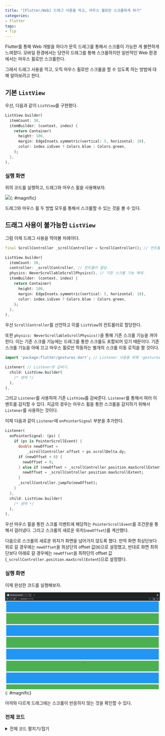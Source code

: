 ```yaml
---
title: "[Flutter/Web] 드래그 사용을 막고, 마우스 휠로만 스크롤하게 하기"
categories:
- Flutter
tags:
- Tip
---
```


Flutter를 통해 Web 개발을 하다가 문득 드래그를 통해서 스크롤이 가능한 게 불편하게 느껴졌다. 모바일 환경에서는 당연히 드래그를 통해 스크롤하지만 일반적인 Web 환경에서는 마우스 휠로만 스크롤한다.

그래서 드래그 사용을 막고, 오직 마우스 휠로만 스크롤을 할 수 있도록 하는 방법에 대해 알아보려고 한다.

## 기본 `ListView`

우선, 다음과 같이 `ListView`를 구현했다.

``` dart
ListView.builder(
  itemCount: 30,
  itemBuilder: (context, index) {
    return Container(
      height: 100,
      margin: EdgeInsets.symmetric(vertical: 5, horizontal: 10),
      color: index.isEven ? Colors.blue : Colors.green,
    );
  },
),
```

### 실행 화면

위의 코드를 실행하고, 드래그와 마우스 휠을 사용해보자.

![](/assets/flutter/Tip/DisableDrag/Example1.gif){: #magnific}

드래그와 마우스 휠 두 방법 모두를 통해서 스크롤할 수 있는 것을 볼 수 있다.

## 드래그 사용이 불가능한 `ListView`

그럼 이제 드래그 사용을 막아볼 차례이다.

``` dart
final ScrollController _scrollController = ScrollController(); // 컨트롤러 선언.
```

``` dart
ListView.builder(
  itemCount: 30,
  controller: _scrollController, // 컨트롤러 할당.
  physics: NeverScrollableScrollPhysics(), // 기존 스크롤 기능 해제.
  itemBuilder: (context, index) {
    return Container(
      height: 100,
      margin: EdgeInsets.symmetric(vertical: 5, horizontal: 10),
      color: index.isEven ? Colors.blue : Colors.green,
    );
  },
),
```

우선 `ScrollController`를 선언하고 이를 `ListView`의 컨트롤러로 할당한다.

또한 `physics: NeverScrollableScrollPhysics()`을 통해 기존 스크롤 기능을 꺼야 한다. 이는 기존 스크롤 기능에는 드래그를 통한 스크롤도 포함되어 있기 때문이다. 기존 스크롤 기능을 아예 끄고 마우스 휠로만 작동하는 별개의 스크롤 이동 로직을 짤 것이다.

``` dart
import 'package:flutter/gestures.dart'; // Listener 사용을 위해 'gestures.dart' import.
```

``` dart
Listener( // Listener로 감싸기.
  child: ListView.builder(
    /* 생략 */
  ),
),
```

그리고 `Listener`를 사용하여 기존 `ListView`를 감싸준다. `Listener`를 통해서 여러 이벤트를 감지할 수 있다. 지금의 경우는 마우스 휠을 통한 스크롤을 감지하기 위해서 `Listener`를 사용하는 것이다.

이제 다음과 같이 `Listener`에 `onPointerSignal` 부분을 추가한다.

``` dart
Listener(
  onPointerSignal: (ps) {
    if (ps is PointerScrollEvent) {
      double newOffset =
          _scrollController.offset + ps.scrollDelta.dy;
      if (newOffset < 0) {
        newOffset = 0;
      } else if (newOffset > _scrollController.position.maxScrollExtent) {
        newOffset = _scrollController.position.maxScrollExtent;
      }
      _scrollController.jumpTo(newOffset);
    }
  },
  child: ListView.builder(
    /* 생략 */
  ),
),
```

우선 마우스 휠을 통한 스크롤 이벤트에 해당하는 `PointerScrollEvent`를 조건문을 통해서 걸러냈다. 그리고 스크롤의 새로운 위치(`newOffset`)를 계산했다.

다음으로 스크롤의 새로운 위치가 화면을 넘어가지 않도록 했다. 만약 화면 최상단보다 위로 갈 경우에는 `newOffset`을 최상단의 offset 값(`0`)으로 설정했고, 반대로 화면 최하단보다 아래로 갈 경우에는  `newOffset`을 최하단의 offset 값(`_scrollController.position.maxScrollExtent`)으로 설정했다.

### 실행 화면

이제 완성한 코드를 실행해보자.

![](/assets/flutter/Tip/DisableDrag/Example2.gif){: #magnific}

아까와 다르게 드래그에는 스크롤이 반응하지 않는 것을 확인할 수 있다.
### 전체 코드

<details markdown="1">
  <summary>전체 코드 펼치기/접기</summary>

``` dart
import 'package:flutter/gestures.dart';
import 'package:flutter/material.dart';

void main() {
  runApp(ExampleApp());
}

class ExampleApp extends StatelessWidget {
  @override
  Widget build(BuildContext context) {
    return MaterialApp(
      title: 'DisableDrag Example',
      debugShowCheckedModeBanner: false,
      home: DisableDragExample(),
    );
  }
}

class DisableDragExample extends StatelessWidget {
  final ScrollController _scrollController = ScrollController();

  @override
  Widget build(BuildContext context) {
    return Scaffold(
      body: Listener(
        onPointerSignal: (ps) {
          if (ps is PointerScrollEvent) {
            double newOffset = _scrollController.offset + ps.scrollDelta.dy;
            if (newOffset < 0) {
              newOffset = 0;
            } else if (newOffset > _scrollController.position.maxScrollExtent) {
              newOffset = _scrollController.position.maxScrollExtent;
            }
            _scrollController.jumpTo(newOffset);
          }
        },
        child: ListView.builder(
          itemCount: 30,
          controller: _scrollController,
          physics: NeverScrollableScrollPhysics(),
          itemBuilder: (context, index) {
            return Container(
              height: 100,
              margin: EdgeInsets.symmetric(vertical: 5, horizontal: 10),
              color: index.isEven ? Colors.blue : Colors.green,
            );
          },
        ),
      ),
    );
  }
}
```

</details>
